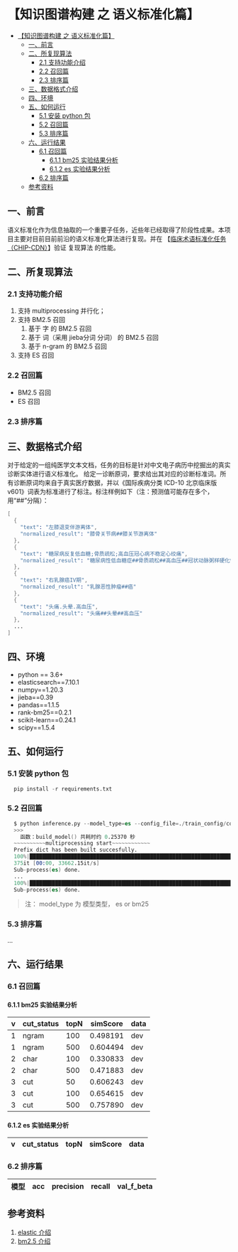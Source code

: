 # 【知识图谱构建 之 语义标准化篇】

- [【知识图谱构建 之 语义标准化篇】](#知识图谱构建-之-语义标准化篇)
  - [一、前言](#一前言)
  - [二、所复现算法](#二所复现算法)
    - [2.1 支持功能介绍](#21-支持功能介绍)
    - [2.2 召回篇](#22-召回篇)
    - [2.3 排序篇](#23-排序篇)
  - [三、数据格式介绍](#三数据格式介绍)
  - [四、环境](#四环境)
  - [五、如何运行](#五如何运行)
    - [5.1 安装 python 包](#51-安装-python-包)
    - [5.2 召回篇](#52-召回篇)
    - [5.3 排序篇](#53-排序篇)
  - [六、运行结果](#六运行结果)
    - [6.1 召回篇](#61-召回篇)
      - [6.1.1 bm25 实验结果分析](#611-bm25-实验结果分析)
      - [6.1.2 es 实验结果分析](#612-es-实验结果分析)
    - [6.2 排序篇](#62-排序篇)
  - [参考资料](#参考资料)

## 一、前言

语义标准化作为信息抽取的一个重要子任务，近些年已经取得了阶段性成果。本项目主要对目前目前前沿的语义标准化算法进行复现。并在 【[临床术语标准化任务（CHIP-CDN）](https://tianchi.aliyun.com/dataset/dataDetail?spm=5176.22060218.J_2657303350.1.70e81343dFDilp&dataId=95414)】验证 复现算法 的性能。

## 二、所复现算法

### 2.1 支持功能介绍

1. 支持 multiprocessing 并行化；
2. 支持 BM2.5 召回
   1. 基于 字 的 BM2.5 召回
   2. 基于 词（采用 jieba分词 分词） 的 BM2.5 召回
   3. 基于 n-gram 的 BM2.5 召回
3. 支持 ES 召回

### 2.2 召回篇

- BM2.5 召回
- ES 召回

### 2.3 排序篇


## 三、数据格式介绍

对于给定的一组纯医学文本文档，任务的目标是针对中文电子病历中挖掘出的真实诊断实体进行语义标准化。 给定一诊断原词，要求给出其对应的诊断标准词。所有诊断原词均来自于真实医疗数据，并以《国际疾病分类 ICD-10 北京临床版v601》词表为标准进行了标注。标注样例如下（注：预测值可能存在多个，用“##”分隔）：

```s
[
  {
    "text": "左膝退变伴游离体",
    "normalized_result": "膝骨关节病##膝关节游离体"
  },
  {
    "text": "糖尿病反复低血糖;骨质疏松;高血压冠心病不稳定心绞痛",
    "normalized_result": "糖尿病性低血糖症##骨质疏松##高血压##冠状动脉粥样硬化性心脏病##不稳定性心绞痛"
  },
  {
    "text": "右乳腺癌IV期",
    "normalized_result": "乳腺恶性肿瘤##癌"
  },
  {
    "text": "头痛.头晕.高血压",
    "normalized_result": "头痛##头晕##高血压"
  },
  ...
]
```

## 四、环境

- python == 3.6+
- elasticsearch==7.10.1
- numpy==1.20.3
- jieba==0.39
- pandas==1.1.5
- rank-bm25==0.2.1
- scikit-learn==0.24.1
- scipy==1.5.4

## 五、如何运行

### 5.1 安装 python 包

```s
  pip install -r requirements.txt
```

### 5.2 召回篇

```s
  $ python inference.py --model_type=es --config_file=./train_config/config_altas.ini
  >>>
    函数：build_model() 共耗时约 0.25370 秒
  ~~~~~~~~~~multiprocessing start~~~~~~~~~~~~
  Prefix dict has been built succesfully.
  100%|████████████████████████████████████████████████████████████████████████████████████████████| 375/375 [04:43<00:00,  1.32it/s]
  375it [00:00, 33662.15it/s]
  Sub-process(es) done.
  ...
  100%|████████████████████████████████████████████████████████████████████████████████████████████| 625/625 [09:02<00:00,  1.15it/s]
  Sub-process(es) done.
```

> 注：
> model_type  为 模型类型， es or bm25

### 5.3 排序篇

...

## 六、运行结果

### 6.1 召回篇

#### 6.1.1 bm25 实验结果分析

| v | cut_status |  topN  | simScore | data | 
| - | ---------- | ------ | -------- | ---- |  
| 1 |    ngram   |   100  | 0.498191 |  dev | 
| 1 |    ngram   |   500  | 0.604494 |  dev | 
| 2 |    char    |   100  | 0.330833 |  dev | 
| 2 |    char    |   500  | 0.471883 |  dev | 
| 3 |     cut    |    50  | 0.606243 |  dev | 
| 3 |     cut    |   100  | 0.654615 |  dev | 
| 3 |     cut    |   500  | 0.757890 |  dev | 

#### 6.1.2 es 实验结果分析

| v | cut_status |  topN  | simScore | data | 
| - | ---------- | ------ | -------- | ---- |  

### 6.2 排序篇

|        模型      |  acc  | precision | recall |  val_f_beta  |
|       ----       | ----- | --------- | ------ |   --------   |

## 参考资料

1. [elastic 介绍](https://www.elastic.co/cn/?ultron=B-Stack-Trials-AMER-US-W-Exact&gambit=Elasticsearch-Core&blade=adwords-s&hulk=cpc&Device=c&thor=elasticsearch&gclid=Cj0KCQjwk4yGBhDQARIsACGfAeuTzXw-2v2GBrgF_-nouxlLnZbrpunIS5waP_oKCVlmkm3bCiazUNkaAqfnEALw_wcB)
2. [bm2.5 介绍](https://pypi.org/project/rank-bm25/)


